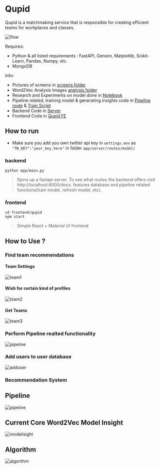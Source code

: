 # Qupid
Qupid is a matchmaking service that is responsible for creating efficient teams for workplaces and classes.

![flow](Qupid.png)

Requires:

- Python & all listed requirements : FastAPI, Gensim, Matplotlib, Scikit-Learn, Pandas, Numpy, etc.
- MongoDB

Info:

- Pictures of screens in [screens folder](screens)
- Word2Vec Analysis Images [analysis folder](analysis)
- Research and Experiments on model done in [Notebook](Data&Word2Vec.ipynb)
- Pipeline related, training model & generating insights code in [Pipeline route](app/server/routes/pipeline.py) & [Train Script](app/server/routes/model/train.py)
- Backend Code in [Server](app/server)
- Frontend Code in [Qupid FE](frontend/qupid)
## How to run

- Make sure you add you own twitter api key in `settings.env` as `"TW_KEY":"your_key_here"` in folder `app/server/routes/model/` 

### backend

```
python app/main.py
```
> Spins up a fastapi server. To see what routes the backend offers visit http://localhost:8000/docs. features database and pipeline related functions(train model, refresh model, etc). 

### frontend

```
cd frontend/qupid
npm start
```
> Simple React + Material UI frontend 

## How to Use ? 

### Find team recommendations

#### Team Settings 

![team1](screens/recommend1.png)

#### Wish for certain kind of profiles

![team2](screens/recommend2.png)

#### Get Teams

![team3](screens/teams.png)

### Perform Pipeline realted functionality

![pipeline](screens/pipelinesettings.png)

### Add users to user database

![adduser](screens/addusersdb.png)

### Recommendation System

## Pipeline 

![pipeline](AOBDDataPipelineModel.png)

## Current Core Word2Vec Model Insight

![modelisight](currentmodelinsight.png)

## Algorithm

![algorithm](AOBDAlgorithm.png)
